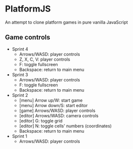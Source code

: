 PlatformJS
===
An attempt to clone platform games in pure vanilla JavaScript

Game controls
---
* Sprint 4
    - Arrows/WASD: player controls
    - Z, X, C, V: player controls
    - F: toggle fullscreen
    - Backspace: return to main menu
* Sprint 3
    - Arrows/WASD: player controls
    - F: toggle fullscreen
    - Backspace: return to main menu
* Sprint 2
    - [menu] Arrow up/W: start game
    - [menu] Arrow down/S: start editor
    - [game] Arrows/WASD: player controls
    - [editor] Arrows/WASD: camera controls
    - [editor] G: toggle grid
    - [editor] N: toggle cells' numbers (coordinates)
    - Backspace: return to main menu
* Sprint 1
    - Arrows/WASD: player controls